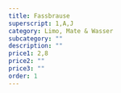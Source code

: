 ```yaml
---
title: Fassbrause
superscript: 1,A,J
category: Limo, Mate & Wasser
subcategory: ""
description: ""
price1: 2,8
price2: ""
price3: ""
order: 1
---
```


